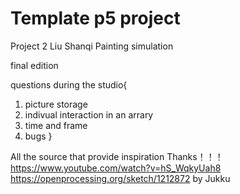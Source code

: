 # Template p5 project

Project 2
Liu Shanqi
Painting simulation  

final edition

questions during the studio{
  1. picture storage
  2. indivual interaction in an arrary
  3. time and frame
  4. bugs
}


All the source that provide inspiration  Thanks！！！
https://www.youtube.com/watch?v=hS_WqkyUah8
https://openprocessing.org/sketch/1212872 by Jukku
